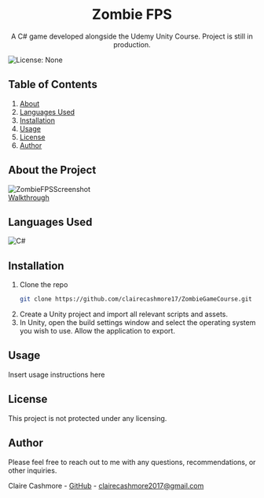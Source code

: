 <p align="center">
    <h1 align="center">Zombie FPS</h1>
    <p align="center">A C# game developed alongside the Udemy Unity Course. Project is still in production.</p>
</p>

![License: None](https://img.shields.io/badge/License-None-lightgrey.svg)

## Table of Contents

<ol>
    <li><a href="#about-the-project">About</a></li>
    <li><a href="#languages-used">Languages Used</a></li>
    <li><a href="#installation">Installation</a></li>
    <li><a href="#usage">Usage</a></li>
    <li><a href="#license">License</a></li>
    <li><a href="#author">Author</a></li>
</ol>

## About the Project

![ZombieFPSScreenshot](./Zombie_Capture.PNG)<br />
[Walkthrough](https://www.youtube.com/watch?v=Ffh55eh38J0)

## Languages Used

![C#](https://img.shields.io/badge/c%23-%23239120.svg?style=for-the-badge&logo=c-sharp&logoColor=white)

## Installation

1. Clone the repo
    ```sh
    git clone https://github.com/clairecashmore17/ZombieGameCourse.git
    ```
2. Create a Unity project and import all relevant scripts and assets.
3. In Unity, open the build settings window and select the operating system you wish to use. Allow the application to export.

## Usage

<p>Insert usage instructions here</p>

## License

This project is not protected under any licensing.

## Author

Please feel free to reach out to me with any questions, recommendations, or other inquiries.

Claire Cashmore - [GitHub](https://github.com/clairecashmore17/) - clairecashmore2017@gmail.com
